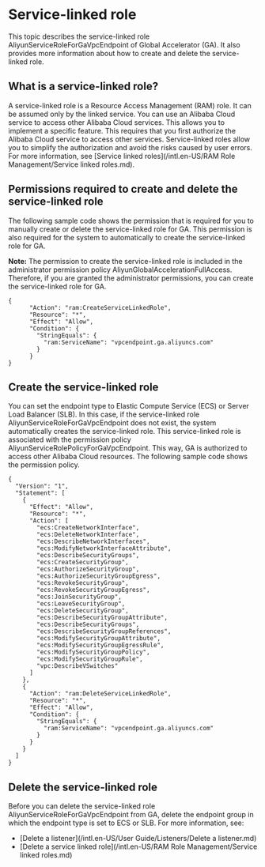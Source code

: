 # Service-linked role

This topic describes the service-linked role AliyunServiceRoleForGaVpcEndpoint of Global Accelerator \(GA\). It also provides more information about how to create and delete the service-linked role.

## What is a service-linked role?

A service-linked role is a Resource Access Management \(RAM\) role. It can be assumed only by the linked service. You can use an Alibaba Cloud service to access other Alibaba Cloud services. This allows you to implement a specific feature. This requires that you first authorize the Alibaba Cloud service to access other services. Service-linked roles allow you to simplify the authorization and avoid the risks caused by user errors. For more information, see [Service linked roles](/intl.en-US/RAM Role Management/Service linked roles.md).

## Permissions required to create and delete the service-linked role

The following sample code shows the permission that is required for you to manually create or delete the service-linked role for GA. This permission is also required for the system to automatically to create the service-linked role for GA.

**Note:** The permission to create the service-linked role is included in the administrator permission policy AliyunGlobalAccelerationFullAccess. Therefore, if you are granted the administrator permissions, you can create the service-linked role for GA.

```
{
      "Action": "ram:CreateServiceLinkedRole",
      "Resource": "*",
      "Effect": "Allow",
      "Condition": {
        "StringEquals": {
          "ram:ServiceName": "vpcendpoint.ga.aliyuncs.com"
        }
      }
}
```

## Create the service-linked role

You can set the endpoint type to Elastic Compute Service \(ECS\) or Server Load Balancer \(SLB\). In this case, if the service-linked role AliyunServiceRoleForGaVpcEndpoint does not exist, the system automatically creates the service-linked role. This service-linked role is associated with the permission policy AliyunServiceRolePolicyForGaVpcEndpoint. This way, GA is authorized to access other Alibaba Cloud resources. The following sample code shows the permission policy.

```
{
  "Version": "1",
  "Statement": [
    {
      "Effect": "Allow",
      "Resource": "*",
      "Action": [
        "ecs:CreateNetworkInterface",
        "ecs:DeleteNetworkInterface",
        "ecs:DescribeNetworkInterfaces",
        "ecs:ModifyNetworkInterfaceAttribute",
        "ecs:DescribeSecurityGroups",
        "ecs:CreateSecurityGroup",
        "ecs:AuthorizeSecurityGroup",
        "ecs:AuthorizeSecurityGroupEgress",
        "ecs:RevokeSecurityGroup",
        "ecs:RevokeSecurityGroupEgress",
        "ecs:JoinSecurityGroup",
        "ecs:LeaveSecurityGroup",
        "ecs:DeleteSecurityGroup",
        "ecs:DescribeSecurityGroupAttribute",
        "ecs:DescribeSecurityGroups",
        "ecs:DescribeSecurityGroupReferences",
        "ecs:ModifySecurityGroupAttribute",
        "ecs:ModifySecurityGroupEgressRule",
        "ecs:ModifySecurityGroupPolicy",
        "ecs:ModifySecurityGroupRule",
        "vpc:DescribeVSwitches"
      ]
    },
    {
      "Action": "ram:DeleteServiceLinkedRole",
      "Resource": "*",
      "Effect": "Allow",
      "Condition": {
        "StringEquals": {
          "ram:ServiceName": "vpcendpoint.ga.aliyuncs.com"
        }
      }
    }
  ]
}
```

## Delete the service-linked role

Before you can delete the service-linked role AliyunServiceRoleForGaVpcEndpoint from GA, delete the endpoint group in which the endpoint type is set to ECS or SLB. For more information, see:

-   [Delete a listener](/intl.en-US/User Guide/Listeners/Delete a listener.md)
-   [Delete a service linked role](/intl.en-US/RAM Role Management/Service linked roles.md)

